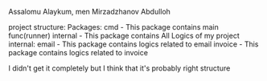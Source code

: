 Assalomu Alaykum, men Mirzadzhanov Abdulloh

project structure:
    Packages:
            cmd - This package contains main func(runner)
            internal - This package contains All Logics of my project
                    internal:
                            email - This package contains logics related to email
                            invoice - This package contains logics related to invoice
    
I didn't get it completely but I think that it's probably right structure